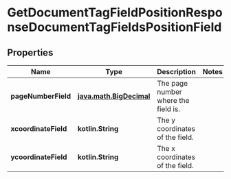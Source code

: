 
# GetDocumentTagFieldPositionResponseDocumentTagFieldsPositionField

## Properties
Name | Type | Description | Notes
------------ | ------------- | ------------- | -------------
**pageNumberField** | [**java.math.BigDecimal**](java.math.BigDecimal.md) | The page number where the field is. | 
**xcoordinateField** | **kotlin.String** | The y coordinates of the field. | 
**ycoordinateField** | **kotlin.String** | The x coordinates of the field. | 



